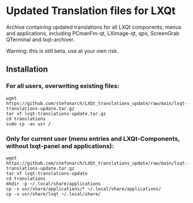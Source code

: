 # Updated Translation files for LXQt

Archive containing updated translations for all LXQt components, menus and applications, including PCmanFm-qt, LXimage-qt, qps, ScreenGrab QTerminal and lxqt-archiver.

Warning: this is still beta, use at your own risk.

## Installation

### For all users, overwriting existing files:

```
wget https://github.com/stefonarch/LXQt_translations_update/raw/main/lxqt-translations-update.tar.gz
tar xf lxqt-translations-update.tar.gz
cd translations
sudo cp -av usr /
```

### Only for current user (menu entries and LXQt-Components, without lxqt-panel and applications):

```
wget https://github.com/stefonarch/LXQt_translations_update/raw/main/lxqt-translations-update.tar.gz
tar xf lxqt-translations-update
cd translations
mkdir -p ~/.local/share/applications
cp -v usr/share/applications/* ~/.local/share/applications/
cp -v usr/share/lxqt ~/.local/share/
```




